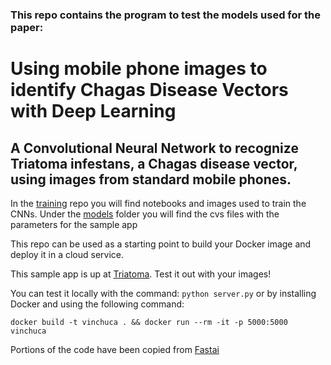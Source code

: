 ### This repo contains the program to test the models used for the paper:
# Using mobile phone images to identify Chagas Disease Vectors with Deep Learning
## A Convolutional Neural Network to recognize Triatoma infestans, a Chagas disease vector, using images from standard mobile phones.

In the [training](https://github.com/lpattori/GeoVin_train) repo you will find notebooks and images used to train the CNNs.
Under the [models](models) folder you will find the cvs files with the parameters for the sample app

This repo can be used as a starting point to build your Docker image and deploy it in a cloud service.

This sample app is up at [Triatoma](https://triatoma.herokuapp.com). Test it out with your images!

You can test it locally with the command: `python server.py`  or by installing Docker and using the following command:
```
docker build -t vinchuca . && docker run --rm -it -p 5000:5000 vinchuca
```


Portions of the code have been copied from [Fastai](https://Fast.ai)